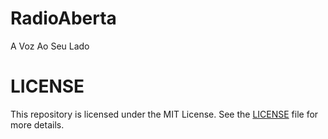 # RadioAberta
A Voz Ao Seu Lado

# LICENSE

This repository is licensed under the MIT License. See the [LICENSE](./LICENSE) file for more details.

